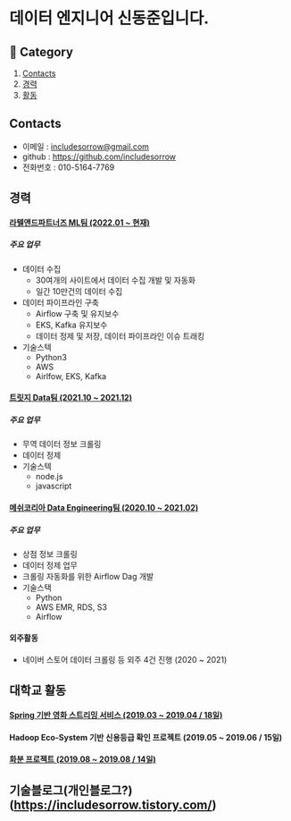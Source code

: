 # 데이터 엔지니어 신동준입니다.


## :book: Category
1. [Contacts](#Contacts)
2. [경력](#경력)
3. [활동](#경력)
<!--4. [교육](#참여한-행사)
5. [발표 PPT](#발표-PPT)-->

<!--## 소개-->

<!--2017년에 IT를 처음으로 접하였고, IT에 흥미를 느껴 계속해서 공부하고 있는 개발자 신동준입니다.-->

<!--산업공학과 출신이지만 외부 수업으로 IT를 배우고, 거기서 IT에 대해 큰 매력을 느껴 도전하고 있습니다.-->


## Contacts
- 이메일 : includesorrow@gmail.com
- github : https://github.com/includesorrow
- 전화번호 : 010-5164-7769


## 경력

#### [라텔앤드파트너즈 ML팀 (2022.01 ~ 현재)](https://heyratel.com/)

##### 주요 업무
- 데이터 수집
   - 30여개의 사이트에서 데이터 수집 개발 및 자동화
   - 일간 10만건의 데이터 수집
- 데이터 파이프라인 구축
   - Airflow 구축 및 유지보수
   - EKS, Kafka 유지보수
   - 데이터 정제 및 저장, 데이터 파이프라인 이슈 트래킹
- 기술스텍
   - Python3
   - AWS
   - Airlfow, EKS, Kafka

#### [트릿지 Data팀 (2021.10 ~ 2021.12)](https://www.tridge.com/ko/)

##### 주요 업무
- 무역 데이터 정보 크롤링
- 데이터 정제
- 기술스텍
  - node.js
  - javascript

#### [메쉬코리아 Data Engineering팀 (2020.10 ~ 2021.02)](https://meshkorea.net/kr/index.html)

##### 주요 업무
- 상점 정보 크롤링 
- 데이터 정제 업무
- 크롤링 자동화를 위한 Airflow Dag 개발
- 기술스택
  - Python 
  - AWS EMR, RDS, S3
  - Airflow  

#### 외주활동

- 네이버 스토어 데이터 크롤링 등 외주 4건 진행 (2020 ~ 2021)

## 대학교 활동

<!--#### [Java 기반 피부과 예약 프로그램 (1.18 ~ 1.23 / 4일)](https://github.com/includesorrow/Java_SemiProject_Hospital)-->

#### [Spring 기반 영화 스트리밍 서비스 (2019.03 ~ 2019.04 / 18일)](https://github.com/includesorrow/WAFLIX)

#### Hadoop Eco-System 기반 신용등급 확인 프로젝트 (2019.05 ~ 2019.06 / 15일)

#### [화분 프로젝트 (2019.08 ~ 2019.08 / 14일)](https://github.com/includesorrow/Hwabun)

## 기술블로그(개인블로그?)(https://includesorrow.tistory.com/)



<!--## 교육-->

<!--1. DataBreak 2018: Hello Kaggler! (2018.10.7)
- 주최기관 : KaggleBreak
- 내용 : [데이터 과학을 쉽게 입문할 수 있는 캐글을 알리고, 데이터 과학에 관심있는 다양한 사람들과 만나 서로의 지식 경험을 공유하는 자리](https://databreak.org/databreak2018/)-->

<!--2. Data playground (2019.06.28)
- 주최기관 : KaggleBreak
- 내용 
  1) [Data Lake 구축을 위한 AWS 환경에서 데이터 파이프라인 구성기 (권낙주님(SK C&C))](https://github.com/KaggleBreak/databreak/raw/master/2019/meetup/3st/DataLake%EA%B5%AC%EC%B6%95%EC%9D%84%EC%9C%84%ED%95%9CAWS%ED%99%98%EA%B2%BD%EC%97%90%EC%84%9C%EB%8D%B0%EC%9D%B4%ED%84%B0%ED%8C%8C%EC%9D%B4%ED%94%84%EB%9D%BC%EC%9D%B8%EA%B5%AC%EC%84%B1%EA%B8%B0_%EA%B6%8C%EB%82%99%EC%A3%BC.pdf)
  2) [하둡과 Kudu를 활용한 Data Lake 활용 사례 (지용기님(굿모닝아이텍))](https://github.com/KaggleBreak/databreak/raw/master/2019/meetup/3st/DataPlayground%407_%ED%95%98%EB%91%A1%EA%B3%BCKudu%EB%A5%BC%ED%99%9C%EC%9A%A9%ED%95%9CDataLake%ED%99%9C%EC%9A%A9%EC%82%AC%EB%A1%80.pdf)-->
  
<!--3. Kafka Conference seoul 2019 (2019.10.18)
- 주최기관 : Kafka KRU
- 내용
  1) How to utilize KAFKA more efficiently (고승범)
  2) KSQL vs Kafk Streams (Mark Teehan)
  3) Producer와 Consumer (강한구)
  4) Kafka Streams: Interactive Queries (이동진)
  5) Kafka 모니터링을 위한 Metrics 이해 (박상원)
  6) 카카오 Datalake 소개 (윤도영)
  7) From zero to Hero with Kafka Connect (Mark Teehan)
- [행사링크](https://www.onoffmix.com/event/196156)-->

<!--1. 빅데이터 활용을 위한 DB관리
2. 머신러닝 지식기반의 데이터 사이언티스트 과정
- 기관 : KOSTA
- 교육내용  
  - Java, Spring, SQL, Python, Hadoop Eco-system
- 프로젝트
  - Spring 기반 영화 스트리밍 사이트
  - Hadoop Eco-system 기반 신용등급 확인 프로젝트

<!--3. 아파치 카프카 입문과 활용
- 주최기관 : Tacademy
- 내용
  1) Kafka 기본개념 및 생태계
  2) Kafka 설치, 실행, CLI
  3) Kafka Producer application
  4) Kafka Consumer application
  5) Kafka 활용 실습
- [강의링크](https://tacademy.skplanet.com/live/player/onlineLectureDetail.action?seq=183)
## 발표 PPT
### Hadoop Eco-system PPT
- 데이터 엔지니어 기술에 관심이 생겨 개인적으로 공부했던 내용을 바탕으로 공유차 작성하였습니다.
- PPT 내용 
1. 하둡에 대한 이해
2. HDFS, MapReduce 아키텍쳐
3. 하둡 1.X과 2.X의 차이
4. Flume, Hive, Spark 소개 및 아키텍처
5. Hadoop과 Spark의 차이
해당 PPT : [링크](https://github.com/includesorrow/Credit_Rating_Analysis_Project/files/3728951/%2B.Flume%2BHive%2BSpark._.pptx) -->



<!--## 마치며
### 코드 기획에 큰 시간을 들이는 개발자입니다.
코드를 한번 만들고 지속해서 수정에 수정을 거듭하지 않고 일단 한번 깔끔하게 잘 만들어놓을려고 노력합니다.
코드 리뷰를 좋아하며, 잘못된 부분이 있으면 고치고자 노력합니다.
### 작은 성취에도 행복해합니다.
코드가 안되어서 뭐가 문제인지 한참 고민하다가 오타인 사실을 알아내도 행복해합니다.
단 한줄이라도 정말 좋은 생각이였다고 생각되는 코드이면 뿌듯함이 오래갑니다. 
또한 다른 사람들의 코드를 보면서 자신의 코드가 어느 부분이 단점인지 생각해봅니다.-->




